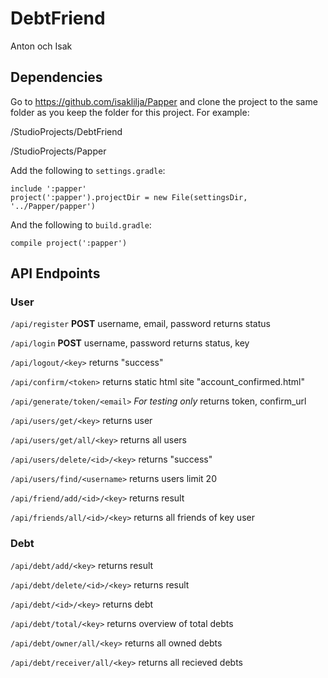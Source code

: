 # DebtFriend
Anton och Isak

## Dependencies
Go to https://github.com/isaklilja/Papper and clone the project to the same folder as you keep the folder for this project. For example:

/StudioProjects/DebtFriend

/StudioProjects/Papper

Add the following to `settings.gradle`:
```
include ':papper'
project(':papper').projectDir = new File(settingsDir, '../Papper/papper')
```
And the following to `build.gradle`:
```
compile project(':papper')
```

## API Endpoints
### User
`/api/register` 
**POST** username, email, password
returns status

`/api/login`
**POST** username, password
returns status, key

`/api/logout/<key>`
returns "success"

`/api/confirm/<token>`
returns static html site "account_confirmed.html"

`/api/generate/token/<email>`
*For testing only*
returns token, confirm_url

`/api/users/get/<key>`
returns user

`/api/users/get/all/<key>`
returns all users

`/api/users/delete/<id>/<key>`
returns "success"

`/api/users/find/<username>`
returns users limit 20

`/api/friend/add/<id>/<key>`
returns result

`/api/friends/all/<id>/<key>`
returns all friends of key user

### Debt
`/api/debt/add/<key>`
returns result

`/api/debt/delete/<id>/<key>`
returns result

`/api/debt/<id>/<key>`
returns debt

`/api/debt/total/<key>`
returns overview of total debts

`/api/debt/owner/all/<key>`
returns all owned debts

`/api/debt/receiver/all/<key>`
returns all recieved debts
